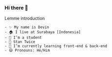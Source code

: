 ### Hi there 👋

Lemme introduction
```
- ✨ My name is Devin
- 🏠 I live at Surabaya [Indonesia]
- 🔭 I’m a student
- 🎎 Stan Twice
- 🌱 I’m currently learning front-end & back-end
- 😄 Pronouns: He/Him
```
